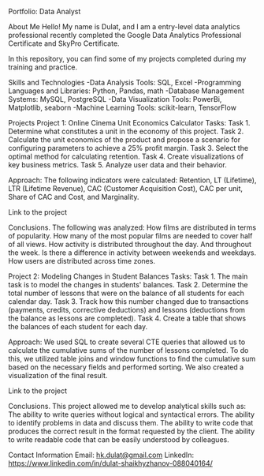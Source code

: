 Portfolio: Data Analyst

About Me Hello! My name is Dulat, and I am a entry-level data analytics professional recently completed the Google Data Analytics Professional Certificate and SkyPro Certificate. 

In this repository, you can find some of my projects completed during my training and practice. 

Skills and Technologies 
-Data Analysis Tools: SQL, Excel 
-Programming Languages and Libraries: Python, Pandas, math 
-Database Management Systems: MySQL, PostgreSQL 
-Data Visualization Tools: PowerBi, Matplotlib, seaborn 
-Machine Learning Tools: scikit-learn, TensorFlow 

Projects Project 1: Online Cinema Unit Economics Calculator 
Tasks: 
Task 1. Determine what constitutes a unit in the economy of this project. 
Task 2. Calculate the unit economics of the product and propose a scenario for configuring parameters to achieve a 25% profit margin. 
Task 3. Select the optimal method for calculating retention. 
Task 4. Create visualizations of key business metrics. 
Task 5. Analyze user data and their behavior.

Approach: The following indicators were calculated: Retention, LT (Lifetime), LTR (Lifetime Revenue), CAC (Customer Acquisition Cost), CAC per unit, Share of CAC and Cost, and Marginality. 

Link to the project 

Conclusions.
The following was analyzed: 
How films are distributed in terms of popularity. 
How many of the most popular films are needed to cover half of all views. 
How activity is distributed throughout the day. And throughout the week. Is there a difference in activity between weekends and weekdays. 
How users are distributed across time zones.

Project 2: Modeling Changes in Student Balances
Tasks: 
Task 1. The main task is to model the changes in students' balances. 
Task 2. Determine the total number of lessons that were on the balance of all students for each calendar day. 
Task 3. Track how this number changed due to transactions (payments, credits, corrective deductions) and lessons (deductions from the balance as lessons are completed). 
Task 4. Create a table that shows the balances of each student for each day.

Approach: We used SQL to create several CTE queries that allowed us to calculate the cumulative sums of the number of lessons completed. To do this, we utilized table joins and window functions to find the cumulative sum based on the necessary fields and performed sorting. We also created a visualization of the final result.

Link to the project 

Conclusions.
This project allowed me to develop analytical skills such as: 
The ability to write queries without logical and syntactical errors.
The ability to identify problems in data and discuss them.
The ability to write code that produces the correct result in the format requested by the client.
The ability to write readable code that can be easily understood by colleagues.

Contact Information
Email: hk.dulat@gmail.com
LinkedIn: https://www.linkedin.com/in/dulat-shaikhyzhanov-088040164/

